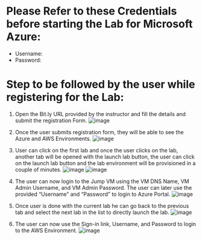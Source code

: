 # Please Refer to these Credentials before starting the Lab for **Microsoft Azure**:
* Username: <inject key="AzureAdUserEmail"></inject>
* Password: <inject key="AzureAdUserPassword"></inject>

# Step to be followed by the user while registering for the Lab:

1.	Open the Bit.ly URL provided by the instructor and fill the details and submit the registration Form.
![image](https://user-images.githubusercontent.com/85232046/126780702-c0bdf1fb-ca87-405d-b45e-4d305d1e1aa0.png)

 

2.	Once the user submits registration form, they will be able to see the Azure and AWS Environments.
![image](https://user-images.githubusercontent.com/85232046/126780724-74b95a51-0583-4ea2-b501-fd752d2e38e3.png)


 






3.	User can click on the first lab and once the user clicks on the lab, another tab will be opened with the launch lab button, the user can click on the launch lab button and the lab environment will be provisioned in a couple of minutes.
![image](https://user-images.githubusercontent.com/85232046/126780758-02c93bb5-738e-4d9a-aaad-6c288915bbcc.png)
![image](https://user-images.githubusercontent.com/85232046/126780769-a0447809-7f1a-4e2e-95a9-84d06bac210d.png)

 

 

4.	The user can now login to the Jump VM using the VM DNS Name, VM Admin Username, and VM Admin Password. The user can later use the provided “Username” and “Password” to login to Azure Portal.
![image](https://user-images.githubusercontent.com/85232046/126780786-abbd4f75-7a5c-4230-9b75-9f229c099012.png)


 



5. Once user is done with the current lab he can go back to the previous tab and select the next lab in the list to directly launch the lab.
![image](https://user-images.githubusercontent.com/85232046/126780814-df1eef24-e22b-46e5-adb6-bedc18ab462f.png)


 

6.	The user can now use the Sign-in link, Username, and Password to login to the AWS Environment.
![image](https://user-images.githubusercontent.com/85232046/126780852-648e8f2e-d3e3-4494-af15-a526e6f947f9.png)

 



